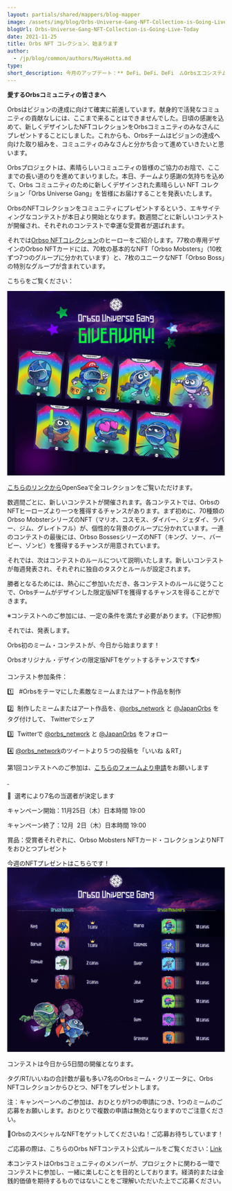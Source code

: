 ```yaml
---
layout: partials/shared/mappers/blog-mapper
image: /assets/img/blog/Orbs-Universe-Gang-NFT-Collection-is-Going-Live-Today/bg.jpeg
blogUrl: Orbs-Universe-Gang-NFT-Collection-is-Going-Live-Today
date: 2021-11-25
title: Orbs NFT コレクション、始まります
author:
  - /jp/blog/common/authors/MayoHotta.md
type:
short_description: 今月のアップデート：** DeFi、DeFi、DeFi　⁂Orbsエコシステム助成金プログラム　⁂ガーディアンの時代　⁂ネットワークの状態　⁂プレビューとティーザー　⁂Hexa財団　⁂メディアハイライト　⁂Orbsチームのブログ
---
```



**愛するOrbsコミュニティの皆さまへ**

Orbsはビジョンの達成に向けて確実に前進しています。献身的で活発なコミュニティの貢献なしには、ここまで来ることはできませんでした。日頃の感謝を込めて、新しくデザインしたNFTコレクションをOrbsコミュニティのみなさんにプレゼントすることにしました。これからも、Orbsチームはビジョンの達成へ向けた取り組みを、コミュニティのみなさんと分かち合って進めていきたいと思います。

Orbsプロジェクトは、素晴らしいコミュニティの皆様のご協力のお陰で、ここまでの長い道のりを進めてまいりました。本日、チームより感謝の気持ちを込めて、Orbs コミュニティのために新しくデザインされた素晴らしい NFT コレクション「Orbs Universe Gang」を皆様にお届けすることを発表いたします。

OrbsのNFTコレクションをコミュニティにプレゼントするという、エキサイティングなコンテストが本日より開始となります。数週間ごとに新しいコンテストが開催され、それぞれのコンテストで幸運な受賞者が選ばれます。

それでは[Orbso NFTコレクション](https://opensea.io/collection/orbso-universe-gang)のヒーローをご紹介します。77枚の専用デザインのOrbso NFTカードには、70枚の基本的なNFT「Orbso Mobsters」（10枚ずつ7つのグループに分かれています）と、7枚のユニークなNFT「Orbso Boss」の特別なグループが含まれています。

こちらをご覧ください：

![](/assets/img/blog/Orbs-Universe-Gang-NFT-Collection-is-Going-Live-Today/img1.jpeg)

[こちらのリンクから](https://opensea.io/collection/orbso-universe-gang)OpenSeaで全コレクションをご覧いただけます。

数週間ごとに、新しいコンテストが開催されます。各コンテストでは、OrbsのNFTヒーローズより一つを獲得するチャンスがあります。まず初めに、70種類の Orbso MobsterシリーズのNFT（マリオ、コスモス、ダイバー、ジェダイ、ラバー、ジム、グレイトフル）が、個性的な背景のグループに分かれています。一連のコンテストの最後には、Orbso BossesシリーズのNFT（キング、ソー、バービー、ゾンビ）を獲得するチャンスが用意されています。

それでは、次はコンテストのルールについて説明いたします。新しいコンテストが毎週発表され、それぞれに独自のタスクとルールが設定されます。

勝者となるためには、熱心にご参加いただき、各コンテストのルールに従うことで、Orbsチームがデザインした限定版NFTを獲得するチャンスを得ることができます。

※コンテストへのご参加には、一定の条件を満たす必要があります。（下記参照）

それでは、発表します。

Orbs初のミーム・コンテストが、今日から始まります！

Orbsオリジナル・デザインの限定版NFTをゲットするチャンスです🌎⚡️

コンテスト参加条件：

1️⃣   #Orbsをテーマにした素敵なミームまたはアート作品を制作

2️⃣  制作したミームまたはアート作品を、[@orbs_network](https://twitter.com/orbs_network) と [@JapanOrbs](https://twitter.com/JapanOrbs) をタグ付けして、 Twitterでシェア

3️⃣  Twitterで [@orbs_network](https://twitter.com/orbs_network) と [@JapanOrbs](https://twitter.com/JapanOrbs) をフォロー

4️⃣  [@orbs_network](https://twitter.com/orbs_network)のツイートより５つの投稿を「いいね ＆RT」

第1回コンテストへのご参加は、[こちらのフォームより申請](https://forms.gle/3v6pvvCzPkcDi1QD9)をお願いします

[ ](https://docs.google.com/forms/d/1QV_895-KjzCnSUIa4LbJBQ0hbtGEef9daMPm2kYDjF0/edit)

🎯  選考により7名の当選者が決定します

キャンペーン開始：11月25日（木）日本時間 19:00

キャンペーン終了：12月  2日（木）日本時間 19:00

賞品：受賞者それぞれに、Orbso Mobsters NFTカード・コレクションよりNFTをおひとつプレゼント

今週のNFTプレゼントはこちらです！
![](/assets/img/blog/Orbs-Universe-Gang-NFT-Collection-is-Going-Live-Today/img2.jpg)

コンテストは今日から5日間の開催となります。

タグ/RT/いいねの合計数が最も多い7名のOrbsミーム・クリエータに、Orbs NFTコレクションからひとつ、NFTをプレゼントします。

注：キャンペーンへのご参加は、おひとりが1つの申請につき、1つのミームのご応募をお願いします。おひとりで複数の申請は無効となりますのでご注意ください。

🏁OrbsのスペシャルなNFTをゲットしてくださいね！ご応募お待ちしています！

<div class='line-separator'></div>

ご応募の際は、こちらのOrbs NFTコンテスト公式ルールをご覧ください：[Link](https://www.orbs.com/jp/ORBS-NFT-CONTEST-OFFICIAL-RULES/)

本コンテストはOrbsコミュニティのメンバーが、プロジェクトに関わる一環でコンテストに参加し、一緒に楽しむことを目的としております。経済的または金銭的価値を期待するものではないことをご理解いただいた上でご応募ください。
